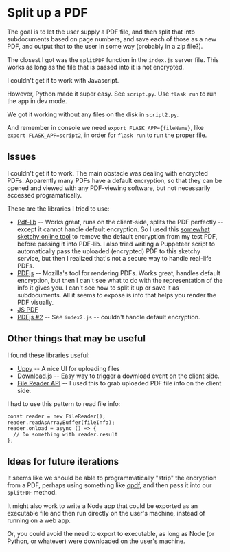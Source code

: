 # Split up a PDF

The goal is to let the user supply a PDF file, and then split that into subdocuments based on page numbers, and save each of those as a new PDF, and output that to the user in some way (probably in a zip file?).

The closest I got was the `splitPDF` function in the `index.js` server file. This works as long as the file that is passed into it is not encrypted.

I couldn't get it to work with Javascript.

However, Python made it super easy. See `script.py`. Use `flask run` to run the app in dev mode.

We got it working without any files on the disk in `script2.py`.

And remember in console we need `export FLASK_APP={fileName}`, like `export FLASK_APP=script2`, in order for `flask run` to run the proper file.

## Issues

I couldn't get it to work. The main obstacle was dealing with encrypted PDFs. Apparently many PDFs have a default encryption, so that they can be opened and viewed with any PDF-viewing software, but not necessarily accessed programatically.

These are the libraries I tried to use:

- [Pdf-lib](https://pdf-lib.js.org/) -- Works great, runs on the client-side, splits the PDF perfectly -- except it cannot handle default encryption. So I used this [somewhat sketchy online tool](https://smallpdf.com/unlock-pdf_) to remove the default encryption from my test PDF, before passing it into PDF-lib. I also tried writing a Puppeteer script to automatically pass the uploaded (encrypted) PDF to this sketchy service, but then I realized that's not a secure way to handle real-life PDFs.
- [PDFjs](https://mozilla.github.io/pdf.js/getting_started/) -- Mozilla's tool for rendering PDFs. Works great, handles default encryption, but then I can't see what to do with the representation of the info it gives you. I can't see how to split it up or save it as subdocuments. All it seems to expose is info that helps you render the PDF visually.
- [JS PDF]()
- [PDFjs #2]() -- See `index2.js` -- couldn't handle default encryption.

## Other things that may be useful

I found these libraries useful:

- [Uppy]() -- A nice UI for uploading files
- [Download.js](https://cdn.jsdelivr.net/npm/downloadjs@1.4.7/download.min.js) -- Easy way to trigger a download event on the client side.
- [File Reader API](https://developer.mozilla.org/en-US/docs/Web/API/FileReader) -- I used this to grab uploaded PDF file info on the client side.

I had to use this pattern to read file info:

```
const reader = new FileReader();
reader.readAsArrayBuffer(fileInfo);
reader.onload = async () => {
  // Do something with reader.result
};
```

## Ideas for future iterations

It seems like we should be able to programmatically "strip" the encryption from a PDF, perhaps using something like [qpdf](https://github.com/qpdf/qpdf), and then pass it into our `splitPDF` method.

It might also work to write a Node app that could be exported as an executable file and then run directly on the user's machine, instead of running on a web app.

Or, you could avoid the need to export to executable, as long as Node (or Python, or whatever) were downloaded on the user's machine.
